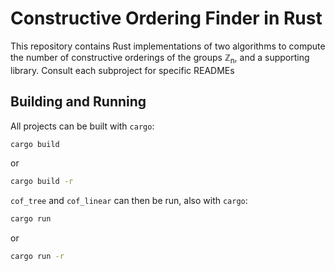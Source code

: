 # Constructive Ordering Finder in Rust
This repository contains Rust implementations of two algorithms to compute the number of constructive orderings of the groups ℤ<sub>n</sub>, and a supporting library. Consult each subproject for specific READMEs

## Building and Running
All projects can be built with `cargo`:
```bash
cargo build
```

or

```bash
cargo build -r
```

`cof_tree` and `cof_linear` can then be run, also with `cargo`:

```bash
cargo run
```

or

```bash
cargo run -r
```
